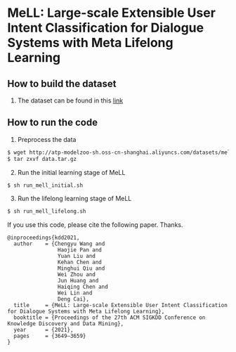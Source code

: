 # MeLL: Large-scale Extensible User Intent Classification for Dialogue Systems with Meta Lifelong Learning


## How to build the dataset
1. The dataset can be found in this [link](http://atp-modelzoo-sh.oss-cn-shanghai.aliyuncs.com/datasets/mell/data.tar.gz) 


## How to run the code
1. Preprocess the data
```bash
$ wget http://atp-modelzoo-sh.oss-cn-shanghai.aliyuncs.com/datasets/mell/data.tar.gz
$ tar zxvf data.tar.gz
```

2. Run the initial learning stage of MeLL
```bash
$ sh run_mell_initial.sh
```

3. Run the lifelong learning stage of MeLL
```bash
$ sh run_mell_lifelong.sh
```


If you use this code, please cite the following paper. Thanks.

```
@inproceedings{kdd2021,
  author    = {Chengyu Wang and
                Haojie Pan and
                Yuan Liu and
                Kehan Chen and
                Minghui Qiu and
                Wei Zhou and
                Jun Huang and
                Haiqing Chen and
                Wei Lin and
                Deng Cai},
  title     = {MeLL: Large-scale Extensible User Intent Classification for Dialogue Systems with Meta Lifelong Learning},
  booktitle = {Proceedings of the 27th ACM SIGKDD Conference on Knowledge Discovery and Data Mining},
  year      = {2021},
  pages     = {3649–3659}
}
```

